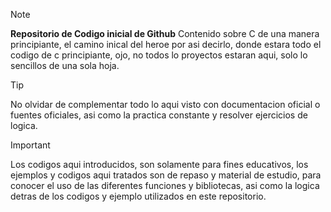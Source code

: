 >[!NOTE]
>**Repositorio de Codigo inicial de Github**
Contenido sobre C de una manera principiante, el camino inical del heroe por asi decirlo, donde estara todo el codigo de c principiante, ojo, no todos lo proyectos estaran aqui, solo lo sencillos de una sola hoja.

>[!TIP]
>No olvidar de complementar todo lo aqui visto con documentacion oficial o fuentes oficiales, asi como la practica constante y resolver ejercicios de logica.

>[!IMPORTANT]
>Los codigos aqui introducidos, son solamente para fines educativos, los ejemplos y codigos aqui tratados son de repaso y material de estudio, para conocer el uso de las diferentes funciones y bibliotecas, asi como la logica detras de los codigos y ejemplo utilizados en este repositorio.        

